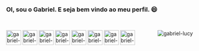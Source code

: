 ### OI, sou o Gabriel. E seja bem vindo ao meu perfil. 😄

##
<div style="display: inline_block"><br>
  <img align="right" alt="gabriel-lucy" src="https://media.discordapp.net/attachments/823686384782671873/874934034298437632/picasion.com_74bdc637b74db489d0058f172910725c.gif">
  <img align="center" alt="gabriel-Python" height="40" width "50" src="https://img.icons8.com/nolan/64/python.png">
  <img align="center" alt="gabriel-html" height="40" width "50" src="https://img.icons8.com/nolan/64/html.png">
  <img align="center" alt="gabriel-css" height="40" width "50" src="https://img.icons8.com/nolan/64/css-filetype.png">
  <img align="center" alt="gabriel-linux" height="40" width "50" src="https://img.icons8.com/nolan/64/linux--v2.png">
  <img align="center" alt="gabriel-java" height="40" width "50" src="https://img.icons8.com/nolan/64/java-coffee-cup-logo.png">
  <img align="center" alt="gabriel-javascript" height="40" width "50" src="https://img.icons8.com/nolan/64/javascript.png">
  <img align="center" alt="gabriel-Bootstrap" height="40" width "50" src="https://img.icons8.com/color/48/000000/bootstrap.png">
  <img align="center" alt="gabriel-dotnet" height="40" width "50" src="https://hermes.digitalinnovation.one/courses/badge/cf8ca33e-bb6d-45bf-8ef8-97ca4483d13a.png">
</div>


